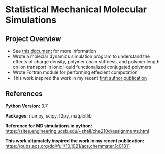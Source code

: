 # Statistical Mechanical Molecular Simulations

## Project Overview
* See [this document](https://sites.engineering.ucsb.edu/~shell/che210d/gallery2019/DHanemannRawlings_report.pdf) for more information
* Wrote a moleclar dynamics simulation program to understand the effects of charge density, polymer chain stiffness, and polymer length on ion transport in ionic liquid functionalized conjugated polymers
* Wrote Fortran module for performing effecient computation
* This work inspired the work in my recent [first author publication](https://pubs.acs.org/doi/full/10.1021/acs.chemmater.1c01811)

## References
**Python Version:** 3.7

**Packages:** numpy, scipy, f2py, matplotlib

**Reference for MD simulations in python:** https://sites.engineering.ucsb.edu/~shell/che210d/assignments.html

**This work ultamately inspired the work in my recent publication:** https://pubs.acs.org/doi/full/10.1021/acs.chemmater.1c01811



